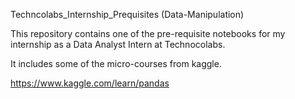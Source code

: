 Techncolabs_Internship_Prequisites (Data-Manipulation)

This repository contains one of the pre-requisite notebooks for my internship as a Data Analyst Intern at Technocolabs.

It includes some of the micro-courses from kaggle.

https://www.kaggle.com/learn/pandas
